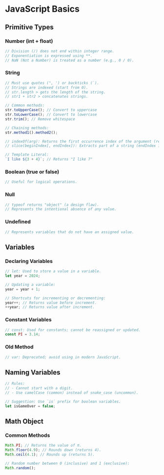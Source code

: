 # JavaScript Basics

## Primitive Types

### Number (int + float)
```javascript
// Division (/) does not end within integer range.
// Exponentiation is expressed using **.
// NaN (Not a Number) is treated as a number (e.g., 0 / 0).
```

### String
```javascript
// Must use quotes (", ') or backticks (`).
// Strings are indexed (start from 0).
// str.length > gets the length of the string.
// str1 + str2 > concatenates strings.

// Common methods:
str.toUpperCase(); // Convert to uppercase
str.toLowerCase(); // Convert to lowercase
str.trim(); // Remove whitespace

// Chaining methods:
str.method1().method2();

// indexOf(arg): Returns the first occurrence index of the argument (returns -1 if not found).
// slice(beginIndex[, endIndex]): Extracts part of a string (endIndex is optional).

// Template Literal:
`I like ${3 + 4}`; // Returns "I like 7"
```

### Boolean (true or false)
```javascript
// Useful for logical operations.
```

### Null
```javascript
// typeof returns "object" (a design flaw).
// Represents the intentional absence of any value.
```

### Undefined
```javascript
// Represents variables that do not have an assigned value.
```

## Variables

### Declaring Variables
```javascript
// let: Used to store a value in a variable.
let year = 2024;

// Updating a variable:
year = year + 1;

// Shortcuts for incrementing or decrementing:
year++; // Returns value before increment.
++year; // Returns value after increment.
```

### Constant Variables
```javascript
// const: Used for constants; cannot be reassigned or updated.
const PI = 3.14;
```

### Old Method
```javascript
// var: Deprecated; avoid using in modern JavaScript.
```

## Naming Variables
```javascript
// Rules:
// - Cannot start with a digit.
// - Use camelCase (common) instead of snake_case (uncommon).

// Suggestion: Use `is` prefix for boolean variables.
let isGameOver = false;
```

## Math Object

### Common Methods
```javascript
Math.PI; // Returns the value of π.
Math.floor(4.9); // Rounds down (returns 4).
Math.ceil(4.1); // Rounds up (returns 5).

// Random number between 0 (inclusive) and 1 (exclusive):
Math.random();
```
